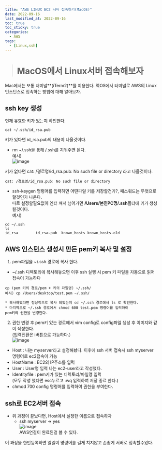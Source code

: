```yaml
---
title: "AWS LINUX EC2 서버 접속하기(MacOS)"
date: 2022-09-16
last_modified_at: 2022-09-16
toc: true
toc_sticky: true
categories: 
  - AWS
tags:
  - [Linux,ssh]
---
```


># MacOS에서 Linux서버 접속해보자
Mac에서는 보통 터미널**(iTerm2)**를 이용한다.
맥OS에서 터미널로 AWS의 Linux 인스턴스로 접속하는 방법에 대해 알아보자.

## ssh key 생성
현재 유효한 키가 있는지 확인한다.
```
cat ~/.ssh/id_rsa.pub
```
키가 있다면 id_rsa.pub의 내용이 나올것이다.
  * rm ~/.ssh을 통해 /.ssh를 지워주면 된다.  
  예시)  
  ![image](https://user-images.githubusercontent.com/99777315/190613170-9e01e871-4754-4c72-b5ab-c2e59b7ebebc.png)

키가 없다면 cat: /경로명/id_rsa.pub: No such file or directory 라고 나올것이다.
```
cat: /경로명/id_rsa.pub: No such file or directory
```
  * ssh-keygen 명령어를 입력하면 어떤파일 키를 저장할건가?, 패스워드는 무엇으로 할것인가 나온다.  
  따로 설정할필요없이 엔터 쳐서 넘어가면 **/Users/본인PC명/.ssh**폴더에 키가 생성될것이다.  
  예시) 
  ```
  cd ~/.ssh
  ls
  id_rsa		id_rsa.pub	known_hosts	known_hosts.old
  ```

## AWS 인스턴스 생성시 만든 pem키 복사 및 설정
1. pem파일을 ~/.ssh 경로에 복사 한다.
  * ~/.ssh 디렉토리에 복사해놓으면 이후 ssh 실행 시 pem 키 파일을 자동으로 읽어 접속이 가능하다
  ```
  cp (pem 키의 경로/pem + 키의 파일명) ~/.ssh/
  예시) cp /Users/desktop/test.pem ~/.ssh/
  ```

    * 복사하였다면 정상적으로 복사 되었는지 cd ~/.ssh 경로에서 ls 로 확인한다.  
    * 마지막으로 ~/.ssh 경로에서 chmod 600 test.pem 명령어를 입력하여
    pem키의 권한을 변경한다.
2. 권한 변경 후 pem키 있는 경로에서 vim config로 config파일 생성 후 이미지와 같이 작성한다.  
    (입력전환은 i버튼으로 가능하다.)  
  ![image](https://user-images.githubusercontent.com/99777315/190615916-4d2883af-8158-43a3-a6f0-635bd39ec795.png)  
  * Host : 나는 myserver라고 설정해놨다. 이후에 ssh 서버 접속시 ssh myserver 명령어로 ec2접속이 가능  
  * HostName : EC2의 IP주소를 입력  
  * User : User명 입력 나는 ec2-user라고 작성했다.  
  * Identityfile : pem키가 있는 디렉토리/파일명 입력  
    (모두 작성 했다면 esc누르고 :wq 입력하여 저장 종료 한다.)  
  * chmod 700 config 명령어를 입력하여 권한을 부여한다.  

## ssh로 EC2서버 접속
* 위 과정이 끝났다면, Host에서 설정한 이름으로 접속하자
  * ssh myserver -> yes  
  ![image](https://user-images.githubusercontent.com/99777315/190622294-5bc36d5d-1749-4ea3-a085-e1988751028f.png)  
  AWS연결이 완료된걸 볼 수 있다.  



이 과정을 한번등록하면 일일이 명령어를 길게 치지않고 손쉽게 서버로 접속할수있다.